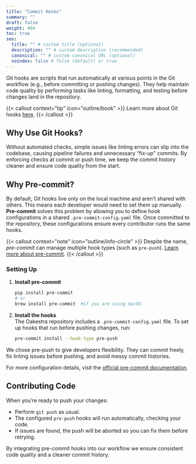 ```yaml
---
title: "Commit Hooks"
summary: ""
draft: false
weight: 404
toc: true
seo:
  title: "" # custom title (optional)
  description: "" # custom description (recommended)
  canonical: "" # custom canonical URL (optional)
  noindex: false # false (default) or true
---
```


<span class="lead">
Git hooks are scripts that run automatically at various points in the Git workflow (e.g., before committing or pushing changes). They help maintain code quality by performing tasks like linting, formatting, and testing before changes land in the repository. 
</span>

{{< callout context="tip" icon="outline/book" >}}
Learn more about Git hooks [here](https://git-scm.com/docs/githooks).
{{< /callout >}}

## Why Use Git Hooks?

Without automated checks, simple issues like linting errors can slip into the codebase, causing pipeline failures and unnecessary “fix-up” commits. By enforcing checks at commit or push time, we keep the commit history cleaner and ensure code quality from the start.

## Why Pre-commit?

By default, Git hooks live only on the local machine and aren’t shared with others. This means each developer would need to set them up manually. **Pre-commit** solves this problem by allowing you to define hook configurations in a shared `.pre-commit-config.yaml` file. Once committed to the repository, these configurations ensure every contributor runs the same hooks.

{{< callout context="note" icon="outline/info-circle" >}}
Despite the name, *pre-commit* can manage multiple hook types (such as `pre-push`). [Learn more about pre-commit](https://pre-commit.com/).
{{< /callout >}}

### Setting Up

1. **Install pre-commit**  
   
   ```bash
   pip install pre-commit
   # or
   brew install pre-commit  #if you are using macOS
   ```

2. **Install the hooks**  
   The Oakestra repository includes a `.pre-commit-config.yaml` file. To set up hooks that run before pushing changes, run:
   ```bash
   pre-commit install --hook-type pre-push
   ```

We chose pre-push to give developers flexibility. They can commit freely, fix linting issues before pushing, and avoid messy commit histories.

For more configuration details, visit the [official pre-commit documentation](https://pre-commit.com/).

## Contributing Code
When you’re ready to push your changes:

- Perform `git push` as usual.
- The configured `pre-push` hooks will run automatically, checking your code.
- If issues are found, the push will be aborted so you can fix them before retrying.

By integrating pre-commit hooks into our workflow we ensure consistent code quality and a cleaner commit history.







